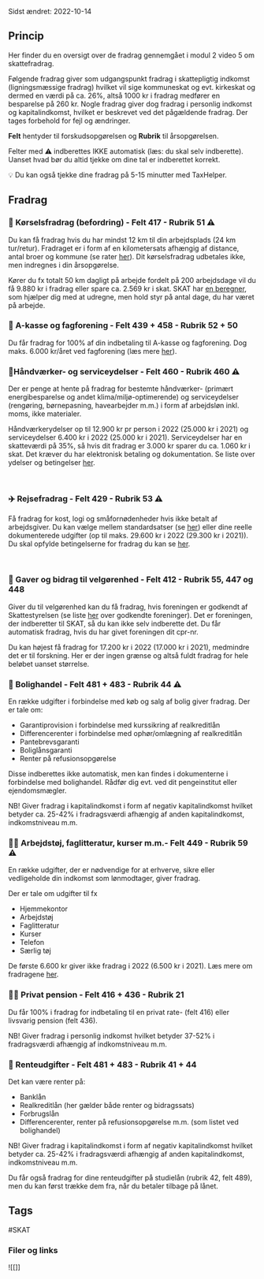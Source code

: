 Sidst ændret: 2022-10-14

## Princip
Her finder du en oversigt over de fradrag gennemgået i modul 2 video 5 om skattefradrag. 

Følgende fradrag giver som udgangspunkt fradrag i skattepligtig indkomst (ligningsmæssige fradrag) hvilket vil sige kommuneskat og evt. kirkeskat og dermed en værdi på ca. 26%, altså 1000 kr i fradrag medfører en besparelse på 260 kr. Nogle fradrag giver dog fradrag i personlig indkomst og kapitalindkomst, hvilket er beskrevet ved det pågældende fradrag. Der tages forbehold for fejl og ændringer. 

**Felt** hentyder til forskudsopgørelsen og **Rubrik** til årsopgørelsen. 

Felter med ⚠️ indberettes IKKE automatisk (læs: du skal selv indberette). Uanset hvad bør du altid tjekke om dine tal er indberettet korrekt. 

💡 Du kan også tjekke dine fradrag på 5-15 minutter med TaxHelper. 

## Fradrag 

### 🚗 Kørselsfradrag (befordring) - Felt 417 - Rubrik 51 ⚠️ 

Du kan få fradrag hvis du har mindst 12 km til din arbejdsplads (24 km tur/retur). Fradraget er i form af en kilometersats afhængig af distance, antal broer og kommune (se rater [her](https://skat.dk/skat.aspx?oid=2234761)). Dit kørselsfradrag udbetales ikke, men indregnes i din årsopgørelse. 

Kører du fx totalt 50 km dagligt på arbejde fordelt på 200 arbejdsdage vil du få 9.880 kr i fradrag eller spare ca. 2.569 kr i skat. SKAT har [en beregner](https://skat.dk/skat.aspx?oId=2242322), som hjælper dig med at udregne, men hold styr på antal dage, du har været på arbejde. 
  

### 🏢 A-kasse og fagforening - Felt 439 + 458 - Rubrik 52 + 50 

Du får fradrag for 100% af din indbetaling til A-kasse og fagforening. Dog maks. 6.000 kr/året ved fagforening (læs mere [her](https://skat.dk/skat.aspx?oid=2234770)). 
  

### 👷Håndværker- og serviceydelser - Felt 460 - Rubrik 460 ⚠️ 

Der er penge at hente på fradrag for bestemte håndværker- (primært energibesparelse og andet klima/miljø-optimerende) og serviceydelser (rengøring, børnepasning, havearbejder m.m.) i form af arbejdsløn inkl. moms, ikke materialer. 

Håndværkerydelser op til 12.900 kr pr person i 2022 (25.000 kr i 2021) og serviceydelser 6.400 kr i 2022 (25.000 kr i 2021). Serviceydelser har en skatteværdi på 35%, så hvis dit fradrag er 3.000 kr sparer du ca. 1.060 kr i skat. Det kræver du har elektronisk betaling og dokumentation. Se liste over ydelser og betingelser [her](https://www.skat.dk/SKAT.aspx?oId=2234759). 

  
### ✈️ Rejsefradrag - Felt 429 - Rubrik 53 ⚠️ 

Få fradrag for kost, logi og småfornødenheder hvis ikke betalt af arbejdsgiver. Du kan vælge mellem standardsatser (se [her](https://skat.dk/skat.aspx?oid=2242213)) eller dine reelle dokumenterede udgifter (op til maks. 29.600 kr i 2022 (29.300 kr i 2021)). Du skal opfylde betingelserne for fradrag du kan se [her](https://skat.dk/skat.aspx?oid=2242213). 

  
### 🎁 Gaver og bidrag til velgørenhed - Felt 412 - Rubrik 55, 447 og 448 

Giver du til velgørenhed kan du få fradrag, hvis foreningen er godkendt af Skattestyrelsen (se liste [her](https://skat.dk/skat.aspx?oid=2234772) over godkendte foreninger). Det er foreningen, der indberetter til SKAT, så du kan ikke selv indberette det. Du får automatisk fradrag, hvis du har givet foreningen dit cpr-nr. 

Du kan højest få fradrag for 17.200 kr i 2022 (17.000 kr i 2021), medmindre det er til forskning. Her er der ingen grænse og altså fuldt fradrag for hele beløbet uanset størrelse. 
  

### 🏡 Bolighandel - Felt 481 + 483 - Rubrik 44 ⚠️ 

En række udgifter i forbindelse med køb og salg af bolig giver fradrag. Der er tale om: 

-   Garantiprovision i forbindelse med kurssikring af realkreditlån 
-   Differencerenter i forbindelse med ophør/omlægning af realkreditlån 
-   Pantebrevsgaranti 
-   Boliglånsgaranti 
-   Renter på refusionsopgørelse   

Disse indberettes ikke automatisk, men kan findes i dokumenterne i forbindelse med bolighandel. Rådfør dig evt. ved dit pengeinstitut eller ejendomsmægler. 

NB! Giver fradrag i kapitalindkomst i form af negativ kapitalindkomst hvilket betyder ca. 25-42% i fradragsværdi afhængig af anden kapitalindkomst, indkomstniveau m.m. 
  

### 👩‍💻 Arbejdstøj, faglitteratur, kurser m.m.- Felt 449 - Rubrik 59 ⚠️ 

En række udgifter, der er nødvendige for at erhverve, sikre eller vedligeholde din indkomst som lønmodtager, giver fradrag. 


Der er tale om udgifter til fx 

-   Hjemmekontor 
-   Arbejdstøj 
-   Faglitteratur 
-   Kurser 
-   Telefon 
-   Særlig tøj   

De første 6.600 kr giver ikke fradrag i 2022 (6.500 kr i 2021). Læs mere om fradragene [her](https://skat.dk/skat.aspx?oid=2234763). 


### 👨‍🦳 Privat pension - Felt 416 + 436 - Rubrik 21 

Du får 100% i fradrag for indbetaling til en privat rate- (felt 416) eller livsvarig pension (felt 436). 

NB! Giver fradrag i personlig indkomst hvilket betyder 37-52% i fradragsværdi afhængig af indkomstniveau m.m. 


### 💸 Renteudgifter - Felt 481 + 483 - Rubrik 41 + 44 

Det kan være renter på: 

-   Banklån 
-   Realkreditlån (her gælder både renter og bidragssats) 
-   Forbrugslån 
-   Differencerenter, renter på refusionsopgørelse m.m. (som listet ved bolighandel) 

NB! Giver fradrag i kapitalindkomst i form af negativ kapitalindkomst hvilket betyder ca. 25-42% i fradragsværdi afhængig af anden kapitalindkomst, indkomstniveau m.m. 

Du får også fradrag for dine renteudgifter på studielån (rubrik 42, felt 489), men du kan først trække dem fra, når du betaler tilbage på lånet.

## Tags
#SKAT

### Filer og links
![[]]